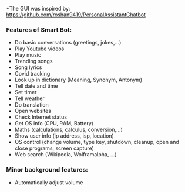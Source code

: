 *The GUI was inspired by: https://github.com/roshan9419/PersonalAssistantChatbot

### Features of Smart Bot: 
  + Do basic conversations (greetings, jokes,...)
  + Play Youtube videos
  + Play music
  + Trending songs
  + Song lyrics
  + Covid tracking
  + Look up in dictionary (Meaning, Synonym, Antonym)
  + Tell date and time
  + Set timer
  + Tell weather
  + Do translation
  + Open websites
  + Check Internet status
  + Get OS info (CPU, RAM, Battery)
  + Maths (calculations, calculus, conversion,...)
  + Show user info (ip address, isp, location)
  + OS control (change volume, type key, shutdown, cleanup, open and close programs, screen capture)
  + Web search (Wikipedia, Wolframalpha, ...)

### Minor background features:
  + Automatically adjust volume
